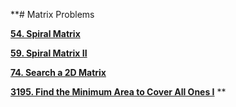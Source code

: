 **# Matrix Problems

[**54. Spiral Matrix**](https://leetcode.com/submissions/detail/1750035630/)

[**59. Spiral Matrix II**](https://leetcode.com/submissions/detail/1750057449/)

[**74. Search a 2D Matrix**](https://leetcode.com/submissions/detail/1601255760/)

[**3195. Find the Minimum Area to Cover All Ones I**](https://leetcode.com/submissions/detail/1746603678/)
**
